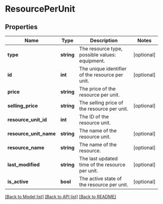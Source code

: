 # ResourcePerUnit

## Properties
Name | Type | Description | Notes
------------ | ------------- | ------------- | -------------
**type** | **string** | The resource type, possible values: equipment. | [optional] 
**id** | **int** | The unique identifier of the resource per unit. | [optional] 
**price** | **string** | The price of the resource per unit. | 
**selling_price** | **string** | The selling price of the resource per unit. | [optional] 
**resource_unit_id** | **int** | The ID of the resource unit. | 
**resource_unit_name** | **string** | The name of the resource unit. | [optional] 
**resource_name** | **string** | The name of the resource. | [optional] 
**last_modified** | **string** | The last updated time of the resource per unit. | [optional] 
**is_active** | **bool** | The active state of the resource per unit. | [optional] 

[[Back to Model list]](../README.md#documentation-for-models) [[Back to API list]](../README.md#documentation-for-api-endpoints) [[Back to README]](../README.md)


